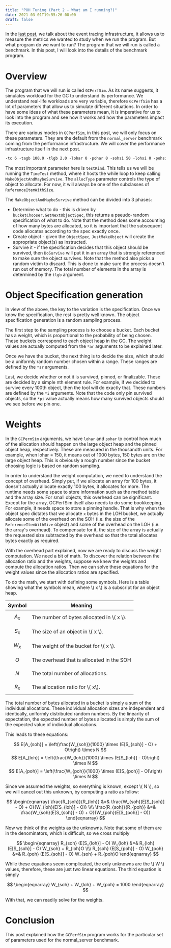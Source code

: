 ```yaml
---
title: "POH Tuning (Part 2 - What am I running?)"
date: 2021-03-01T19:55:26-08:00
draft: false
---
```


In the [last post](/posts/poh-tuning-1/), we talk about the event tracing infrastructure, it allows us to measure the metrics we wanted to study when we run the program. But what program do we want to run? The program that we will run is called a benchmark. In this post, I will look into the details of the benchmark program.

# Overview
The program that we will run is called `GCPerfSim`. As its name suggests, it simulates workload for the GC to understand its performance. We understand real-life workloads are very variable, therefore `GCPerfSim` has a lot of parameters that allow us to simulate different situations. In order to have some ideas of what these parameters mean, it is imperative for us to look into the program and see how it works and how the parameters impact its execution.

There are various modes in `GCPerfSim`, in this post, we will only focus on these parameters. They are the default from the `normal_server` benchmark coming from the performance infrastructure. We will cover the performance infrastructure itself in the next post.

```txt
-tc 6 -tagb 100.0 -tlgb 2.0 -lohar 0 -pohar 0 -sohsi 50 -lohsi 0 -pohsi 0 -sohsr 10-4000 -lohsr 102400-204800 -pohsr 100-204800 -sohpi 50 -lohpi 0 -sohfi 0 -lohfi 0 -pohfi 0 -allocType reference -testKind time
```

The most important parameter here is `testKind`. This tells us we will be running the `TimeTest` method, where it hosts the while loop to keep calling `MakeObjectAndMaybeSurvive`. The `allocType` parameter controls the type of object to allocate. For now, it will always be one of the subclasses of `ReferenceItemWithSize`.

The `MakeObjectAndMaybeSurvive` method can be divided into 3 phases:

- Determine what to do - this is driven by `bucketChooser.GetNextObjectSpec`, this returns a pseudo-random specification of what to do. Note that the method does some accounting of how many bytes are allocated, so it is important that the subsequent code allocates according to the spec exactly once.
- Create object - given the `ObjectSpec`, `JustMakeObject` will create the appropriate object(s) as instructed.
- Survive it - if the specification decides that this object should be survived, then `DoSurvive` will put it in an array that is strongly referenced to make sure the object survives. Note that the method also picks a random victim to discard. This is done to make sure the process doesn't run out of memory. The total number of elements in the array is determined by the `tlgb` argument.

# Object Specification generation
In view of the above, the key to the variation is the specification. Once we know the specification, the rest is pretty well known. The object specification generation is a random sampling process.

The first step to the sampling process is to choose a bucket. Each bucket has a weight, which is proportional to the probability of being chosen. These buckets correspond to each object heap in the GC. The weight values are actually computed from the `*ar` arguments to be explained later.

Once we have the bucket, the next thing is to decide the size, which should be a uniformly random number chosen within a range. These ranges are defined by the `*sr` arguments.

Last, we decide whether or not it is survived, pinned, or finalizable. These are decided by a simple nth element rule. For example, if we decided to survive every 100th object, then the tool will do exactly that. These numbers are defined by the `*i` arguments. Note that the code only pin survived objects, so the `*pi` value actually means how many survived objects should we see before we pin one.

# Weights
In the `GCPermSim` arguments, we have `lohar` and `pohar` to control how much of the allocation should happen on the large object heap and the pinned object heap, respectively. These are measured in the thousandth units. For example, when lohar = 150, it means out of 1000 bytes, 150 bytes are on the large object heap. This is obviously a rough number since the bucket choosing logic is based on random sampling.

In order to understand the weight computation, we need to understand the concept of overhead. Simply put, if we allocate an array for 100 bytes, it doesn't actually allocate exactly 100 bytes, it allocates for more. The runtime needs some space to store information such as the method table and the array size. For small objects, this overhead can be significant. Except for the array, GCPerfSim itself also needs to do some bookkeeping. For example, it needs space to store a pinning handle. That is why when the object spec dictates that we allocate `x` bytes in the LOH bucket, we actually allocate some of the overhead on the SOH (i.e. the size of the `ReferenceItemWithSize` object) and some of the overhead on the LOH (i.e. the array's overhead). To compensate for it, the size of the array is actually the requested size subtracted by the overhead so that the total allocates bytes exactly as required.

With the overhead part explained, now we are ready to discuss the weight computation. We need a bit of math. To discover the relation between the allocation ratio and the weights, suppose we knew the weights and compute the allocation ratios. Then we can solve these equations for the weight values since the allocation ratios are specified.

To do the math, we start with defining some symbols. Here is a table showing what the symbols mean, where \\( x \\) is a subscript for an object heap.

Symbol      | Meaning
----------- | -------------------------------------------
$$ A_{x} $$ | The number of bytes allocated in \\( x \\).
$$ S_{x} $$ | The size of an object in \\( x \\).
$$ W_{x} $$ | The weight of the bucket for \\( x \\).
$$ O $$     | The overhead that is allocated in the SOH 
$$ N $$     | The total number of allocations.
$$ R_{x} $$ | The allocation ratio for \\( x\\).

The total number of bytes allocated in a bucket is simply a sum of the individual allocations. These individual allocation sizes are independent and identically, uniformly distributed random numbers. By the linearity of expectation, the expected number of bytes allocated is simply the sum of the expected value of individual allocations.

This leads to these equations:

$$ E[A_{soh}] = \left(\frac{W_{soh}}{1000} \times (E[S_{soh}] - O) + O\right) \times N  $$
$$ E[A_{loh}] = \left(\frac{W_{loh}}{1000} \times (E[S_{loh}] - O)\right) \times N  $$
$$ E[A_{poh}] = \left(\frac{W_{poh}}{1000} \times (E[S_{poh}] - O)\right) \times N  $$
       
Since we assumed the weights, so everything is known, except \\( N \\), so we will cancel out this unknown, by computing a ratio as follow:

$$
\begin{eqnarray}
\frac{R_{soh}}{R_{loh}} &=& \frac{W_{soh}(E[S_{soh}] - O) + O}{W_{loh}(E[S_{loh}] - O)} \\\\
\frac{R_{soh}}{R_{poh}} &=& \frac{W_{soh}(E[S_{soh}] - O) + O}{W_{poh}(E[S_{poh}] - O)}
\end{eqnarray}
$$

Now we think of the weights as the unknowns. Note that some of them are in the denominators, which is difficult, so we cross multiply

$$ 
\begin{eqnarray}
R_{soh} (E[S_{loh}] - O) W_{loh} &=& R_{loh} (E[S_{soh}] - O) W_{soh} + R_{loh}O \\\\
R_{soh} (E[S_{poh}] - O) W_{poh} &=& R_{poh} (E[S_{soh}] - O) W_{soh} + R_{poh}O
\end{eqnarray}
$$

While these equations seem complicated, the only unknowns are the \\( W \\) values, therefore, these are just two linear equations. The third equation is simply

$$ 
\begin{eqnarray}
  W_{soh} + W_{loh} + W_{poh} = 1000
\end{eqnarray}
$$

With that, we can readily solve for the weights.

# Conclusion
This post explained how the `GCPerfSim` program works for the particular set of parameters used for the normal_server benchmark. 